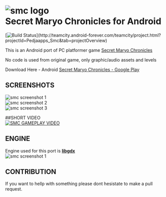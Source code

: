 ![smc logo](https://raw.githubusercontent.com/pedja1/SMC-Android/master/android/assets/data/game/logo/smc_big_1.png)  
Secret Maryo Chronicles for Android
===========
[![Build Status](http://teamcity.android-forever.com/teamcity/app/rest/builds/buildType:(id:Pedjaapps_Smc_Build)/statusIcon)](http://teamcity.android-forever.com/teamcity/project.html?projectId=Pedjaapps_Smc&tab=projectOverview)

This is an Android port of PC platformer game [Secret Maryo Chronicles](https://github.com/FluXy/SMC)

No code is used from original game, only graphic/audio assets and levels

Download Here - Android
[Secret Maryo Chronicles - Google Play](https://play.google.com/store/apps/details?id=rs.pedjaapps.smc.android)

## SCREENSHOTS
![smc screenshot 1](https://raw.githubusercontent.com/pedja1/SMC-Android/master/_market/Screenshot_2015-09-21-18-52-17.jpg)  
![smc screenshot 2](https://raw.githubusercontent.com/pedja1/SMC-Android/master/_market/Screenshot_2015-09-21-18-52-27.jpg)  
![smc screenshot 3](https://raw.githubusercontent.com/pedja1/SMC-Android/master/_market/Screenshot_2015-09-21-18-53-03.jpg)  

##SHORT VIDEO  
[![SMC GAMEPLAY VIDEO](http://img.youtube.com/vi/vTlNifB44EA/0.jpg)](https://youtu.be/vTlNifB44EA)

## ENGINE
Engine used for this port is **[libgdx](https://github.com/libgdx/libgdx)**  
![smc screenshot 1](https://raw.githubusercontent.com/pedja1/SMC-Android/dd75f1aeadd8fdb8bf0511a9d99486be981632c9/data/data/game/logo/libgdx.png)

## CONTRIBUTION
If you want to hellp with something please dont hesistate to make a pull request.

